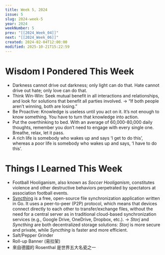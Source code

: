 ```yaml
---
title: Week 5, 2024
issue: 5
slug: 2024-week-5
year: 2024
weekNumber: 5
prev: "[[2024_Week_04]]"
next: "[[2024_Week_06]]"
created: 2024-02-04T12:00:00
modified: 2025-10-21T15:22:59
---
```


# Wisdom I Pondered This Week

* Darkness cannot drive out darkness; only light can do that. Hate cannot drive out hate; only love can do that.
* Think Win-Win: Seek mutual benefit in all interactions and relationships, and look for solutions that benefit all parties involved. → “If both people aren’t winning, both are losing.”
* Be Proactive: Knowledge is useless until you act on it. It’s not enough to know something. You have to turn that knowledge into action.
* Put the overthinking to bed. With an average of 60,000-80,000 daily thoughts, remember you don’t need to engage with every single one. Breathe, relax, let it pass.
* A rich life is somebody who wakes up and says ‘I get to do this’, whereas a poor life is somebody who wakes up and says, ‘I have to do this’.

# Things I Learned This Week

* Football Hooliganism, also known as _Soccer Hooliganism_, constitutes violence and other destructive behaviors perpetrated by spectators at association football events.
* [Syncthing](https://github.com/syncthing/syncthing) is a free, open-source file synchronization application written in Go. It uses a peer-to-peer (P2P) protocol, which means that devices connect directly to each other to transfer/exchange files, without the need for a central server as in traditional cloud-based synchronization services (e.g., Google Drive, OneDrive, Dropbox, etc.). → _Storj_ and _Syncthing_ are both decentralized storage solutions: _Storj_ is more secure and private, while _Syncthing_ is faster and more efficient.
* Salt/Pepper Grinder
* Roll-up Banner (易拉架)
* 來自德國的 Rosenthal 是世界五大名瓷之一
